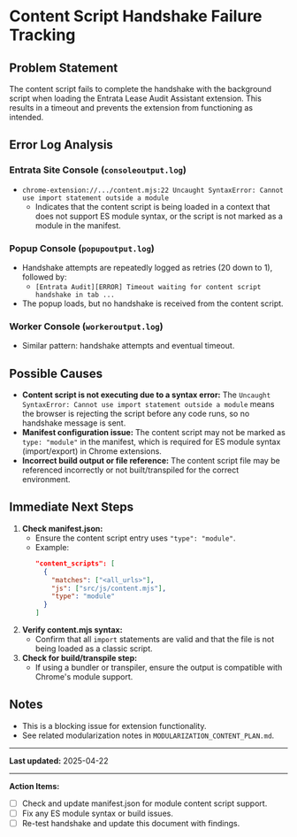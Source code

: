 # Content Script Handshake Failure Tracking

## Problem Statement
The content script fails to complete the handshake with the background script when loading the Entrata Lease Audit Assistant extension. This results in a timeout and prevents the extension from functioning as intended.

## Error Log Analysis
### Entrata Site Console (`consoleoutput.log`)
- `chrome-extension://.../content.mjs:22 Uncaught SyntaxError: Cannot use import statement outside a module`
  - Indicates that the content script is being loaded in a context that does not support ES module syntax, or the script is not marked as a module in the manifest.

### Popup Console (`popupoutput.log`)
- Handshake attempts are repeatedly logged as retries (20 down to 1), followed by:
  - `[Entrata Audit][ERROR] Timeout waiting for content script handshake in tab ...`
- The popup loads, but no handshake is received from the content script.

### Worker Console (`workeroutput.log`)
- Similar pattern: handshake attempts and eventual timeout.

## Possible Causes
- **Content script is not executing due to a syntax error:** The `Uncaught SyntaxError: Cannot use import statement outside a module` means the browser is rejecting the script before any code runs, so no handshake message is sent.
- **Manifest configuration issue:** The content script may not be marked as `type: "module"` in the manifest, which is required for ES module syntax (import/export) in Chrome extensions.
- **Incorrect build output or file reference:** The content script file may be referenced incorrectly or not built/transpiled for the correct environment.

## Immediate Next Steps
1. **Check manifest.json:**
   - Ensure the content script entry uses `"type": "module"`.
   - Example:
     ```json
     "content_scripts": [
       {
         "matches": ["<all_urls>"],
         "js": ["src/js/content.mjs"],
         "type": "module"
       }
     ]
     ```
2. **Verify content.mjs syntax:**
   - Confirm that all `import` statements are valid and that the file is not being loaded as a classic script.
3. **Check for build/transpile step:**
   - If using a bundler or transpiler, ensure the output is compatible with Chrome's module support.

## Notes
- This is a blocking issue for extension functionality.
- See related modularization notes in `MODULARIZATION_CONTENT_PLAN.md`.

---
**Last updated:** 2025-04-22

---
**Action Items:**
- [ ] Check and update manifest.json for module content script support.
- [ ] Fix any ES module syntax or build issues.
- [ ] Re-test handshake and update this document with findings.
